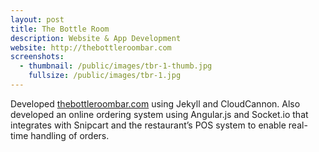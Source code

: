 ```yaml
---
layout: post
title: The Bottle Room
description: Website & App Development
website: http://thebottleroombar.com
screenshots:
  - thumbnail: /public/images/tbr-1-thumb.jpg
    fullsize: /public/images/tbr-1.jpg
---
```


Developed <a href="http://thebottleroombar.com">thebottleroombar.com</a> using Jekyll and CloudCannon. Also developed an online ordering system using Angular.js and Socket.io that integrates with Snipcart and the restaurant’s POS system to enable real-time handling of orders.
